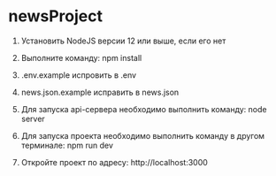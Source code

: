 # newsProject

1) Установить NodeJS версии 12 или выше, если его нет

2) Выполните команду:
   npm install

3) .env.example испровить в .env

4) news.json.example исправить в news.json

5) Для запуска api-сервера необходимо выполнить команду:
   node server

6) Для запуска проекта необходимо выполнить команду в другом терминале:
   npm run dev

7) Откройте проект по адресу:
   http://localhost:3000

